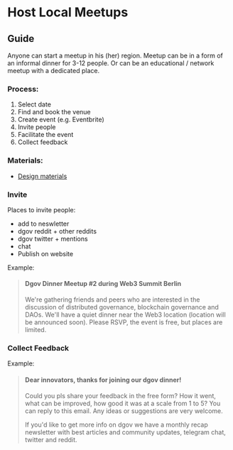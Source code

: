 # Host Local Meetups

## **Guide**

Anyone can start a meetup in his \(her\) region. Meetup can be in a form of an informal dinner for 3-12 people. Or can be an educational / network meetup with a dedicated place.

### **Process:**

1. Select date
2. Find and book the venue
3. Create event \(e.g. Eventbrite\)
4. Invite people
5. Facilitate the event
6. Collect feedback

### Materials: <a id="LocalMeetups-Createevent"></a>

* [Design materials](foundation/identity.md)

### Invite <a id="LocalMeetups-Invite"></a>

Places to invite people:

* add to neswletter
* dgov reddit + other reddits
* dgov twitter + mentions
* chat
* Publish on website

Example:

> #### Dgov Dinner Meetup \#2 during Web3 Summit Berlin <a id="LocalMeetups-DgovDinnerMeetup#2duringWeb3SummitBerlin"></a>
>
> We're gathering friends and peers who are interested in the discussion of distributed governance, blockchain governance and DAOs. We'll have a quiet dinner near the Web3 location \(location will be announced soon\). Please RSVP, the event is free, but places are limited.

### Collect Feedback <a id="LocalMeetups-CollectFeedback"></a>

Example:

> #### Dear innovators, thanks for joining our dgov dinner! <a id="LocalMeetups-Dearinnovators,thanksforjoiningourdgovdinner!"></a>
>
> Could you pls share your feedback in the free form? How it went, what can be improved, how good it was at a scale from 1 to 5? You can reply to this email. Any ideas or suggestions are very welcome.
>
> If you'd like to get more info on dgov we have a monthly recap newsletter with best articles and community updates, telegram chat, twitter and reddit.

####  <a id="LocalMeetups-Dearinnovators,thanksforjoiningourdgovdinner!"></a>

